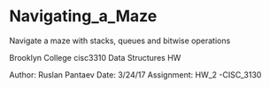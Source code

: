 # Navigating_a_Maze
Navigate a maze with stacks, queues and bitwise operations

Brooklyn College cisc3310 Data Structures HW

Author: Ruslan Pantaev
Date: 3/24/17
Assignment: HW_2 -CISC_3130
